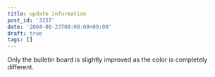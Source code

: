 ```yaml
---
title: update information
post_id: '3157'
date: '2004-08-23T00:00:00+09:00'
draft: true
tags: []
---
```


Only the bulletin board is slightly improved as the color is completely different.
